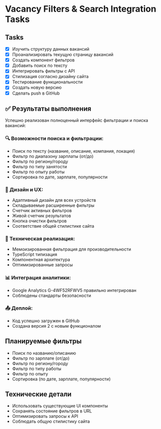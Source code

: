 # Vacancy Filters & Search Integration Tasks

## Tasks
- [x] Изучить структуру данных вакансий
- [x] Проанализировать текущую страницу вакансий
- [x] Создать компонент фильтров
- [x] Добавить поиск по тексту
- [x] Интегрировать фильтры с API
- [x] Стилизация согласно дизайну сайта
- [x] Тестирование функциональности
- [x] Создать новую версию
- [x] Сделать push в GitHub

## ✅ Результаты выполнения
Успешно реализован полноценный интерфейс фильтрации и поиска вакансий:

### 🔍 Возможности поиска и фильтрации:
- Поиск по тексту (название, описание, компания, локация)
- Фильтр по диапазону зарплаты (от/до)
- Фильтр по региону/городу
- Фильтр по типу занятости
- Фильтр по опыту работы
- Сортировка по дате, зарплате, популярности

### 🎨 Дизайн и UX:
- Адаптивный дизайн для всех устройств
- Складываемые расширенные фильтры
- Счетчик активных фильтров
- Живой счетчик результатов
- Кнопка очистки фильтров
- Соответствие общей стилистике сайта

### 🔧 Техническая реализация:
- Мемоизированная фильтрация для производительности
- TypeScript типизация
- Компонентная архитектура
- Оптимизированные запросы

### 📊 Интеграция аналитики:
- Google Analytics G-4WF52RFWV5 правильно интегрирован
- Соблюдены стандарты безопасности

### 📤 Деплой:
- Код успешно загружен в GitHub
- Создана версия 2 с новым функционалом

## Планируемые фильтры
- Поиск по названию/описанию
- Фильтр по зарплате (от/до)
- Фильтр по региону/городу
- Фильтр по типу работы
- Фильтр по опыту
- Сортировка (по дате, зарплате, популярности)

## Технические детали
- Использовать существующие UI компоненты
- Сохранять состояние фильтров в URL
- Оптимизировать запросы к API
- Соблюдать общую стилистику сайта
